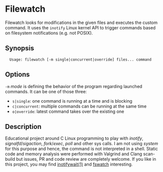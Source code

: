 # Filewatch

Filewatch looks for modifications in the given files and executes the custom command. It uses the `inotify` Linux kernel API to trigger commands based on filesystem notifications (e.g. not POSIX).

## Synopsis

```
  Usage: filewatch [-m single|concurrent|override] files... command
```

## Options

`-m` _mode_ is defining the behavior of the program regarding launched commands.
It can be one of those three:

* `s|single`: one command is running at a time and is blocking
* `c|concurrent`: multiple commands can be running at the same time
* `o|override`: latest command takes over the existing one


## Description

Educational project around C Linux programming to play with _inotify_, _signalfd_/_sigaction_, _fork_/_exec_, _poll_ and other sys calls. I am not using _system_ for this purpose and hence, the command is not interpreted in a shell. Static code and memory analysis were performed with Valgrind and Clang scan-build but issues, PR and code review are completely welcome. If you like in this project, you may find [inotifywait(1)](https://linux.die.net/man/1/inotifywait) and [fswatch](https://github.com/emcrisostomo/fswatch) interesting.
